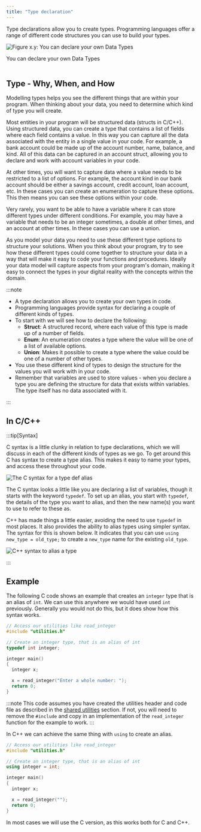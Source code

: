 ```yaml
---
title: "Type declaration"
---
```


Type declarations allow you to create types. Programming languages offer a range of different code structures you can use to build your types.

<a id="FigureCustomTypeDeclaration"></a>

![Figure x.y: You can declare your own Data Types](./images/custom-type-declaration.png "You can declare your own Data Types")
<div class="caption">You can declare your own Data Types</div><br/>

## Type - Why, When, and How

Modelling types helps you see the different things that are within your program. When thinking about your data, you need to determine which kind of type you will create.

Most entities in your program will be structured data (structs in C/C++). Using structured data, you can create a type that contains a list of fields where each field contains a value. In this way you can capture all the data associated with the entity in a single value in your code. For example, a bank account could be made up of the account number, name, balance, and kind. All of this data can be captured in an account struct, allowing you to declare and work with account variables in your code.

At other times, you will want to capture data where a value needs to be restricted to a list of options. For example, the account kind in our bank account should be either a savings account, credit account, loan account, etc. In these cases you can create an enumeration to capture these options. This then means you can see these options within your code.

Very rarely, you want to be able to have a variable where it can store different types under different conditions. For example, you may have a variable that needs to be an integer sometimes, a double at other times, and an account at other times. In these cases you can use a union.

As you model your data you need to use these different type options to structure your solutions. When you think about your program, try to see how these different types could come together to structure your data in a way that will make it easy to code your functions and procedures. Ideally your data model will capture aspects from your program's domain, making it easy to connect the types in your digital reality with the concepts within the domain.

:::note

- A type declaration allows you to create your own types in code.
- Programming languages provide syntax for declaring a couple of different kinds of types.
- To start with we will see how to declare the following:
  - **Struct**: A structured record, where each value of this type is made up of a number of fields.
  - **Enum**: An enumeration creates a type where the value will be one of a list of available options.
  - **Union**: Makes it possible to create a type where the value could be one of a number of other types.
- You use these different kind of types to design the structure for the values you will work with in your code.
- Remember that variables are used to store values - when you declare a type you are defining the structure for data that exists within variables. The type itself has no data associated with it.

:::

## In C/C++

:::tip[Syntax]

C syntax is a little clunky in relation to type declarations, which we will discuss in each of the different kinds of types as we go. To get around this C has syntax to create a type alias. This makes it easy to name your types, and access these throughout your code.

![The C syntax for a type def alias](./images/type-decl.png)

The C syntax looks a little like you are declaring a list of variables, though it starts with the keyword `typedef`. To set up an alias, you start with `typedef`, the details of the type you want to alias, and then the new name(s) you want to use to refer to these as.

C++ has made things a little easier, avoiding the need to use `typedef` in most places. It also provides the ability to alias types using simpler syntax. The syntax for this is shown below. It indicates that you can use `using new_type = old_type;` to create a `new_type` name for the existing `old_type`.

![C++ syntax to alias a type](./images/cpp-alias.png)

:::

## Example

The following C code shows an example that creates an `integer` type that is an alias of `int`. We can use this anywhere we would have used `int` previously. Generally you would not do this, but it does show how this syntax works.

```c
// Access our utilities like read_integer
#include "utilities.h"

// Create an integer type, that is an alias of int
typedef int integer;

integer main()
{
  integer x;

  x = read_integer("Enter a whole number: ");
  return 0;
}

```

:::note
This code assumes you have created the utilities header and code file as described in the [shared utilities](/book/part-2-organised-code/2-organising-code/2-put-together/04-00-utilities) section. If not, you will need to remove the `#include` and copy in an implementation of the `read_integer` function for the example to work.
:::

In C++ we can achieve the same thing with `using` to create an alias.

```cpp
// Access our utilities like read_integer
#include "utilities.h"

// Create an integer type, that is an alias of int
using integer = int;

integer main()
{
  integer x;

  x = read_integer("");
  return 0;
}

```

In most cases we will use the C version, as this works both for C and C++.
